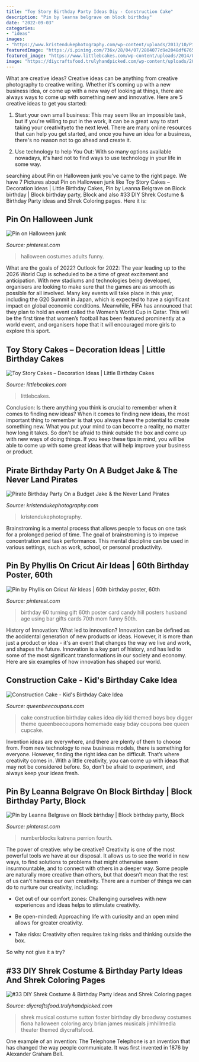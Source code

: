 ```yaml
---
title: "Toy Story Birthday Party Ideas Diy - Construction Cake"
description: "Pin by leanna belgrave on block birthday"
date: "2022-09-03"
categories:
- "ideas"
images:
- "https://www.kristendukephotography.com/wp-content/uploads/2013/10/Pirate-Birthday-Party.jpg"
featuredImage: "https://i.pinimg.com/736x/28/04/07/2804077d9e2048df67650c9a9524e0e1--funny-group-halloween-costumes-costumes-for-adults.jpg"
featured_image: "https://www.littlebcakes.com/wp-content/uploads/2014/02/Toy-Story-Cake-Ideas.jpg"
image: "https://diycraftsfood.trulyhandpicked.com/wp-content/uploads/2016/07/Shrek-party-costume-idea_mg.jpg"
---
```



What are creative ideas?
Creative ideas can be anything from creative photography to creative writing. Whether it's coming up with a new business idea, or come up with a new way of looking at things, there are always ways to come up with something new and innovative. Here are 5 creative ideas to get you started: 
1) Start your own small business: This may seem like an impossible task, but if you're willing to put in the work, it can be a great way to start taking your creativityeto the next level. There are many online resources that can help you get started, and once you have an idea for a business, there's no reason not to go ahead and create it. 

2) Use technology to help You Out: With so many options available nowadays, it's hard not to find ways to use technology in your life in some way.

	

		
searching about Pin on Halloween junk you've came to the right page. We have 7 Pictures about Pin on Halloween junk like Toy Story Cakes – Decoration Ideas | Little Birthday Cakes, Pin by Leanna Belgrave on Block birthday | Block birthday party, Block and also #33 DIY Shrek Costume &amp; Birthday Party ideas and Shrek Coloring pages. Here it is:
		
    
## Pin On Halloween Junk

<img loading=lazy src="https://i.pinimg.com/736x/28/04/07/2804077d9e2048df67650c9a9524e0e1--funny-group-halloween-costumes-costumes-for-adults.jpg" onerror="this.onerror=null;this.src='https://tse4.mm.bing.net/th?id=OIP.QEjzkWkRunQrhk0TOFNs5QHaGi&amp;pid=15.1';" alt="Pin on Halloween junk">

_Source: pinterest.com_

>halloween costumes adults funny. 

	

What are the goals of 2022?
Outlook for 2022: The year leading up to the 2026 World Cup is scheduled to be a time of great excitement and anticipation. With new stadiums and technologies being developed, organisers are looking to make sure that the games are as smooth as possible for all involved. Many key events will take place in this year, including the G20 Summit in Japan, which is expected to have a significant impact on global economic conditions. Meanwhile, FIFA has announced that they plan to hold an event called the Women’s World Cup in Qatar. This will be the first time that women’s football has been featured prominently at a world event, and organisers hope that it will encouraged more girls to explore this sport.

    
## Toy Story Cakes – Decoration Ideas | Little Birthday Cakes

<img loading=lazy src="https://www.littlebcakes.com/wp-content/uploads/2014/02/Toy-Story-Cake-Ideas.jpg" onerror="this.onerror=null;this.src='https://tse2.mm.bing.net/th?id=OIP.SkDbF0H0TF2sYM-v-v5-wAHaLG&amp;pid=15.1';" alt="Toy Story Cakes – Decoration Ideas | Little Birthday Cakes">

_Source: littlebcakes.com_

>littlebcakes. 

	

Conclusion: Is there anything you think is crucial to remember when it comes to finding new ideas?
When it comes to finding new ideas, the most important thing to remember is that you always have the potential to create something new. What you put your mind to can become a reality, no matter how long it takes. So don't be afraid to think outside the box and come up with new ways of doing things. If you keep these tips in mind, you will be able to come up with some great ideas that will help improve your business or product.

    
## Pirate Birthday Party On A Budget Jake &amp; The Never Land Pirates

<img loading=lazy src="https://www.kristendukephotography.com/wp-content/uploads/2013/10/Pirate-Birthday-Party.jpg" onerror="this.onerror=null;this.src='https://tse2.mm.bing.net/th?id=OIP.taB9RfheHnjU-DENEn_A9wHaLG&amp;pid=15.1';" alt="Pirate Birthday Party On a Budget Jake &amp; the Never Land Pirates">

_Source: kristendukephotography.com_

>kristendukephotography. 

	

Brainstroming is a mental process that allows people to focus on one task for a prolonged period of time. The goal of brainstroming is to improve concentration and task performance. This mental discipline can be used in various settings, such as work, school, or personal productivity.

    
## Pin By Phyllis On Cricut Air Ideas | 60th Birthday Poster, 60th

<img loading=lazy src="https://i.pinimg.com/736x/df/51/c0/df51c06bed2f4462ce7004dc09037a56--cricut-explore-project-ideas.jpg" onerror="this.onerror=null;this.src='https://tse1.mm.bing.net/th?id=OIP.NuIbDpdFoTnhWHh2kU26MAHaJ4&amp;pid=15.1';" alt="Pin by Phyllis on Cricut Air Ideas | 60th birthday poster, 60th">

_Source: pinterest.com_

>birthday 60 turning gift 60th poster card candy hill posters husband age using bar gifts cards 70th mom funny 50th. 

	

History of Innovation: What led to innovation?
Innovation can be defined as the accidental generation of new products or ideas. However, it is more than just a product or idea - it's an event that changes the way we live and work, and shapes the future. Innovation is a key part of history, and has led to some of the most significant transformations in our society and economy. Here are six examples of how innovation has shaped our world.

    
## Construction Cake - Kid&#039;s Birthday Cake Idea

<img loading=lazy src="http://queenbeecoupons.com/wp-content/upload/2014/03/Construction-Cake-DIY-ideas.jpg" onerror="this.onerror=null;this.src='https://tse3.mm.bing.net/th?id=OIP.ROTRdUz0GG2TlVcDlelWnAHaL4&amp;pid=15.1';" alt="Construction Cake - Kid&#039;s Birthday Cake Idea">

_Source: queenbeecoupons.com_

>cake construction birthday cakes idea diy kid themed boys boy digger theme queenbeecoupons homemade easy bday coupons bee queen cupcake. 

	

Invention ideas are everywhere, and there are plenty of them to choose from. From new technology to new business models, there is something for everyone. However, finding the right idea can be difficult. That’s where creativity comes in. With a little creativity, you can come up with ideas that may not be considered before. So, don’t be afraid to experiment, and always keep your ideas fresh.

    
## Pin By Leanna Belgrave On Block Birthday | Block Birthday Party, Block

<img loading=lazy src="https://i.pinimg.com/736x/67/89/2a/67892acc79c2407bd2a605eeed5da2fb.jpg" onerror="this.onerror=null;this.src='https://tse4.mm.bing.net/th?id=OIP.J6iMQkiGcnz1gaoFBjZ5oQHaNK&amp;pid=15.1';" alt="Pin by Leanna Belgrave on Block birthday | Block birthday party, Block">

_Source: pinterest.com_

>numberblocks katrena perrion fourth. 

	

The power of creative: why be creative?
Creativity is one of the most powerful tools we have at our disposal. It allows us to see the world in new ways, to find solutions to problems that might otherwise seem insurmountable, and to connect with others in a deeper way.
Some people are naturally more creative than others, but that doesn’t mean that the rest of us can’t harness our own creativity. There are a number of things we can do to nurture our creativity, including:

- Get out of our comfort zones: Challenging ourselves with new experiences and ideas helps to stimulate creativity.

- Be open-minded: Approaching life with curiosity and an open mind allows for greater creativity.

- Take risks: Creativity often requires taking risks and thinking outside the box.

So why not give it a try?

    
## #33 DIY Shrek Costume &amp; Birthday Party Ideas And Shrek Coloring Pages

<img loading=lazy src="https://diycraftsfood.trulyhandpicked.com/wp-content/uploads/2016/07/Shrek-party-costume-idea_mg.jpg" onerror="this.onerror=null;this.src='https://tse2.mm.bing.net/th?id=OIP.ZXm2di_yVVukpe24Iw4djQHaLZ&amp;pid=15.1';" alt="#33 DIY Shrek Costume &amp; Birthday Party ideas and Shrek Coloring pages">

_Source: diycraftsfood.trulyhandpicked.com_

>shrek musical costume sutton foster birthday diy broadway costumes fiona halloween coloring arcy brian james musicals jimhillmedia theater themed diycraftsfood. 

	

One example of an invention: The Telephone
Telephone is an invention that has changed the way people communicate. It was first invented in 1876 by Alexander Graham Bell.

